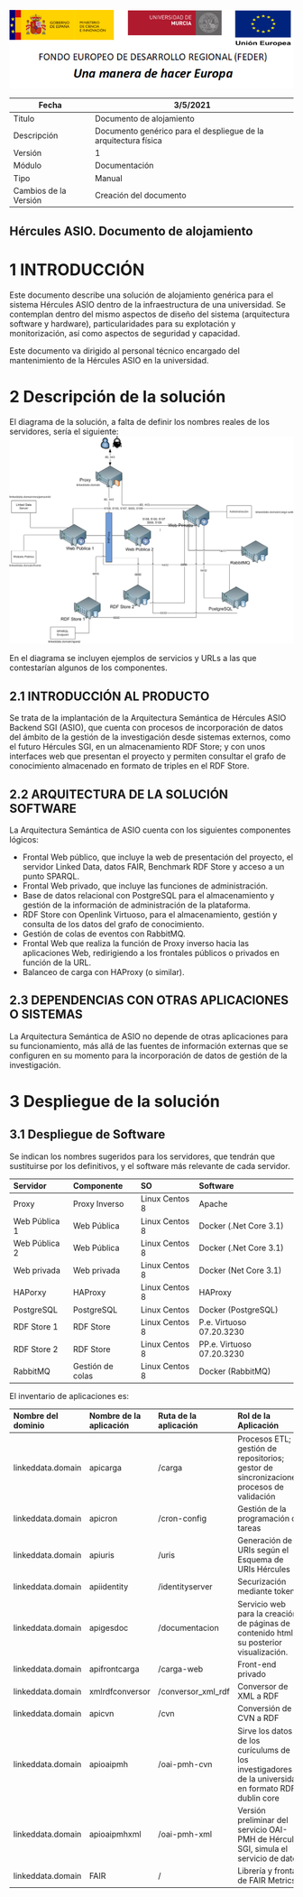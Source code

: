![](media/CabeceraDocumentosMD.png)

| Fecha         | 3/5/2021                                                   |
| ------------- | ------------------------------------------------------------ |
|Titulo|Documento de alojamiento| 
|Descripción|Documento genérico para el despliegue de la arquitectura física|
|Versión|1|
|Módulo|Documentación|
|Tipo|Manual|
|Cambios de la Versión|Creación del documento|

## Hércules ASIO. Documento de alojamiento


1 INTRODUCCIÓN
===============

Este documento describe una solución de alojamiento genérica para el sistema Hércules ASIO dentro de la infraestructura de una universidad.
Se contemplan dentro del mismo aspectos de diseño del sistema (arquitectura software y hardware), particularidades
para su explotación y monitorización, así como aspectos de seguridad y capacidad.

Este documento va dirigido al personal técnico encargado del mantenimiento de la Hércules ASIO en la universidad.


2 Descripción de la solución
========================

El diagrama de la solución, a falta de definir los nombres reales de los servidores, sería el siguiente:
![](media/Hércules%20ASIO%20Arquitectura%20física%20genérica.png)

En el diagrama se incluyen ejemplos de servicios y URLs a las que contestarían algunos de los componentes. 

2.1 INTRODUCCIÓN AL PRODUCTO
-------------------

Se trata de la implantación de la Arquitectura Semántica de Hércules ASIO Backend SGI (ASIO), que cuenta 
con procesos de incorporación de datos del ámbito de la gestión de la investigación desde sistemas externos, 
como el futuro Hércules SGI, en un almacenamiento RDF Store; y con unos interfaces web que presentan el 
proyecto y permiten consultar el grafo de conocimiento almacenado en formato de triples en el RDF Store.

2.2	ARQUITECTURA DE LA SOLUCIÓN SOFTWARE
---------------------------------

La Arquitectura Semántica de ASIO cuenta con los siguientes componentes lógicos:

-	Frontal Web público, que incluye la web de presentación del proyecto, el servidor Linked Data, datos FAIR, Benchmark RDF Store y acceso a un punto SPARQL.
-	Frontal Web privado, que incluye las funciones de administración.
-	Base de datos relacional con PostgreSQL para el almacenamiento y gestión de la información de administración de la plataforma.
-	RDF Store con Openlink Virtuoso, para el almacenamiento, gestión y consulta de los datos del grafo de conocimiento.
-	Gestión de colas de eventos con RabbitMQ.
-	Frontal Web que realiza la función de Proxy inverso hacia las aplicaciones Web, redirigiendo a los frontales públicos o privados en función de la URL.
-	Balanceo de carga con HAProxy (o similar).

2.3	DEPENDENCIAS CON OTRAS APLICACIONES O SISTEMAS
-------------------------------------

La Arquitectura Semántica de ASIO no depende de otras aplicaciones para su funcionamiento, más allá de
las fuentes de información externas que se configuren en su momento para la incorporación de datos de
gestión de la investigación.

3 Despliegue de la solución
======================

3.1 Despliegue de Software
---------------------

Se indican los nombres sugeridos para los servidores, que tendrán que sustituirse por los 
definitivos, y el software más relevante de cada servidor.

|Servidor|Componente|SO|Software|
|:----|:----|:----|:----|
|Proxy|Proxy Inverso|Linux Centos 8|Apache|
|Web Pública 1|Web Pública |Linux Centos 8|Docker (.Net Core 3.1)|
|Web Pública 2|Web Pública |Linux Centos 8|Docker (.Net Core 3.1)|
|Web privada |Web privada|Linux Centos 8|Docker (Net Core 3.1)|
|HAPorxy|HAProxy|Linux Centos 8|HAProxy|
|PostgreSQL|PostgreSQL|Linux Centos|Docker (PostgreSQL)|
|RDF Store 1|RDF Store|Linux Centos 8|P.e. Virtuoso  07.20.3230|
|RDF Store 2|RDF Store|Linux Centos 8|PP.e. Virtuoso 07.20.3230|
|RabbitMQ|Gestión de colas|Linux Centos 8|Docker (RabbitMQ)|

El inventario de aplicaciones es:

|Nombre del dominio|Nombre de la aplicación|Ruta de la aplicación|Rol de la Aplicación|
|:----|:----|:----|:----|
|linkeddata.domain|apicarga|/carga|Procesos ETL; gestión de repositorios; gestor de sincronizaciones; procesos de validación|
|linkeddata.domain|apicron|/cron-config|Gestión de la programación de tareas|
|linkeddata.domain|apiuris|/uris|Generación de URIs según el Esquema de URIs Hércules|
|linkeddata.domain|apiidentity|/identityserver|Securización mediante tokens|
|linkeddata.domain|apigesdoc|/documentacion|Servicio web para la creación de páginas de contenido html y su posterior visualización.|
|linkeddata.domain|apifrontcarga|/carga-web|Front-end privado|
|linkeddata.domain|xmlrdfconversor|/conversor_xml_rdf|Conversor de XML a RDF|
|linkeddata.domain|apicvn|/cvn|Conversión de CVN a RDF|
|linkeddata.domain|apioaipmh|/oai-pmh-cvn|Sirve los datos de los curículums de los investigadores de la universidad en formato RDF y dublin core|
|linkeddata.domain|apioaipmhxml|/oai-pmh-xml|Versión preliminar del servicio OAI-PMH de Hércules SGI, simula el servicio de datos|
|linkeddata.domain|FAIR|/|Librería y frontal de FAIR Metrics|


